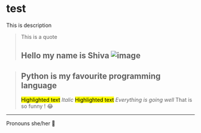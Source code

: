 #  test
This is description
> This is a quote
> ## Hello my name is Shiva ![image](https://user-images.githubusercontent.com/94703255/166486324-af757092-bd79-4bc8-a2c5-3675df7d89d7.png)

> ## Python is my favourite programming language 
> <mark style="background-color: #FFFF00">Highlighted text</mark>
> _Italic_
> <mark style="background-color: #FFFF00">Highlighted text</mark>
> *Everything is going well*
That is so funny ! :joy:
-----
Pronouns she/her :girl:


